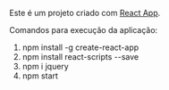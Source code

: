 Este é um projeto criado com [React App](https://github.com/facebook/create-react-app).

Comandos para execução da aplicação: 

1) npm install -g create-react-app
2) npm install react-scripts --save
3) npm i jquery
4) npm start
